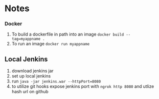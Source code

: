 # Notes

### Docker
1. To build a dockerfile in path into an image
`docker build --tag=myappname .`
2. To run an image
`docker run myappname`


## Local Jenkins
1. download jenkins jar
2. set up local jenkins
3. run `java -jar jenkins.war --httpPort=8080`
4. to utilize git hooks expose jenkins port with `ngrok http 8080` and utlize hash url on github